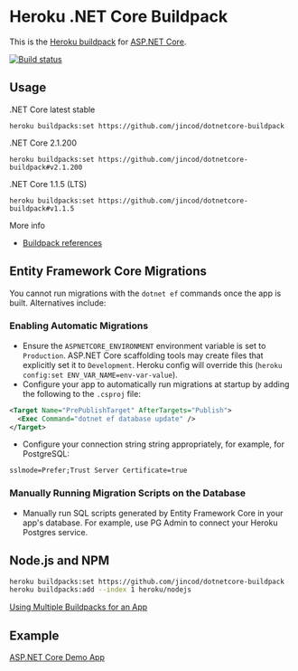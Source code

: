 # Heroku .NET Core Buildpack


This is the [Heroku buildpack](https://devcenter.heroku.com/articles/buildpacks) for [ASP.NET Core](https://docs.microsoft.com/en-us/aspnet/core/).

[![Build status](https://ci.appveyor.com/api/projects/status/5864d533m5d35nsa?svg=true)](https://ci.appveyor.com/project/jincod/dotnetcore-buildpack)


## Usage

.NET Core latest stable

```
heroku buildpacks:set https://github.com/jincod/dotnetcore-buildpack
```

.NET Core 2.1.200

```
heroku buildpacks:set https://github.com/jincod/dotnetcore-buildpack#v2.1.200
```

.NET Core 1.1.5 (LTS)

```
heroku buildpacks:set https://github.com/jincod/dotnetcore-buildpack#v1.1.5
```

More info

- [Buildpack references](https://devcenter.heroku.com/articles/buildpacks#buildpack-references)

## Entity Framework Core Migrations

You cannot run migrations with the `dotnet ef` commands once the app is built. Alternatives include:

### Enabling Automatic Migrations

- Ensure the `ASPNETCORE_ENVIRONMENT` environment variable is set to `Production`. ASP.NET Core scaffolding tools may create files that explicitly set it to `Development`. Heroku config will override this (`heroku config:set ENV_VAR_NAME=env-var-value`).
- Configure your app to automatically run migrations at startup by adding the following to the `.csproj` file:

```xml
<Target Name="PrePublishTarget" AfterTargets="Publish">
  <Exec Command="dotnet ef database update" />
</Target>
```

- Configure your connection string string appropriately, for example, for PostgreSQL:

`sslmode=Prefer;Trust Server Certificate=true`

### Manually Running Migration Scripts on the Database

- Manually run SQL scripts generated by Entity Framework Core in your app's database. For example, use PG Admin to connect your Heroku Postgres service.

## Node.js and NPM

```bash
heroku buildpacks:set https://github.com/jincod/dotnetcore-buildpack
heroku buildpacks:add --index 1 heroku/nodejs
```

[Using Multiple Buildpacks for an App](https://devcenter.heroku.com/articles/using-multiple-buildpacks-for-an-app)

## Example

[ASP.NET Core Demo App](https://github.com/jincod/AspNet5DemoApp)